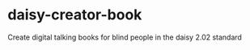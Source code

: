 daisy-creator-book
==================

Create digital talking books for blind people in the daisy 2.02 standard